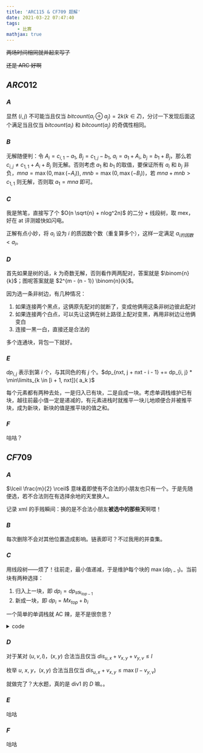 ```yaml
---
title: 'ARC115 & CF709 题解'
date: 2021-03-22 07:47:40
tags: 
    - 比赛
mathjax: true
---
```


~~两场时间相同就并起来写了~~

~~还是 ARC 好啊~~

## $ARC012$

### $A$

显然 $(i, j)$ 不可能当且仅当 $bitcount(a_i \oplus a_j) = 2k (k \in Z)$，分讨一下发现后面这个满足当且仅当 $bitcount(a_i)$ 和 $bitcount(a_j)$ 的奇偶性相同。

### $B$

无解随便判：令 $A_i = c_{i, 1} - a_1$, $B_j = c_{1, j} - b_1$, $a_i = a_1 + A_i$, $b_j = b_1 + B_j$，那么若 $c_{i, j} \neq c_{1, 1} + A_i + B_j$ 则无解。否则考虑 $a_1$ 和 $b_1$ 的取值，要保证所有 $a_i$ 和 $b_j$ 非负，$mna = \max(0, \max(-A_i))$, $mnb = \max(0, \max(-B_i))$，若 $mna + mnb > c_{1, 1}$ 则无解，否则取 $a_1 = mna$ 即可。

### $C$

我是煞笔，直接写了个 $O(n \sqrt{n} + nlog^2n)$ 的二分 + 线段树，取 mex，好在 at 评测姬快如闪电。

正解有点小妙，将 $a_i$ 设为 $i$ 的质因数个数（重复算多个），这样一定满足 $a_{i 的因数} < a_i$。

### $D$

首先如果是树的话，$k$ 为奇数无解，否则看作两两配对，答案就是 $\binom{n}{k}$；图呢答案就是 $2^{m - (n - 1)} \binom{n}{k}$。

因为选一条非树边，有几种情况：

1. 如果连接两个黑点，这俩原先配对的就断了，变成他俩用这条非树边彼此配对
2. 如果连接两个白点，可以先让这俩在树上路径上配对变黑，再用非树边让他俩变白
3. 连接一黑一白，直接还是合法的

多个连通块，背包一下就好。

### $E$

$dp_{i, j}$ 表示到第 $i$ 个，与其同色的有 $j$ 个。$dp_{nxt, j + nxt - i - 1} += dp_{i, j} * \min\limits_{k \in [i + 1, nxt]}( a_k )$

每个元素都有两种去处，一是归入已有块，二是自成一块。考虑单调栈维护已有块，越往前最小值一定是递减的，有元素进栈时就推平一块儿地顺便合并被推平块，成为新块，新块的值是推平块的值之和。

### $F$

咕咕？

## $CF709$

### $A$

$\lceil \frac{m}{2} \rceil$ 意味着即使有不合法的小朋友也只有一个。于是先随便选，若不合法则在有选择余地的天里换人。

记录 xml 的手贱瞬间：换的是不合法小朋友**被选中的那些天**啊喂！

### $B$

每次删除不会对其他位置造成影响。链表即可？不过我用的并查集。

### $C$

用线段树——烦了！往前走，最小值递减，于是维护每个块的 $\max(dp_{i - 1})$。当前块有两种选择：

1. 归入上一块，即 $dp_i = dp_{stk_{top - 1}}$
2. 新成一块，即 $dp_i = Mx_{top} + b_i$

一个简单的单调栈就 AC 辣，是不是很奈思？

<details>
    <summary>code</summary>
    ``` c++
    #include <bits/stdc++.h>
    #define rep(i, x, y) for (int i = x; i <= y; i++)
    using namespace std;

    typedef long long ll;
    const int N = 3e5 + 10;
    ll n, h[N], b[N], dp[N], top, stk[N], Mx[N], f[N];

    void cmax(ll &x, ll y) { x = max(x, y); }

    int main() {
        cin >> n;
        rep(i, 1, n) scanf("%lld", &h[i]);
        rep(i, 1, n) scanf("%lld", &b[i]);
        dp[0] = -1e18;
        dp[1] = b[1];
        stk[top = 1] = 1;
        Mx[1] = 0;
        rep(i, 2, n) {
            ll mx = dp[i - 1];
            while (top && h[stk[top]] >= h[i]) {
                cmax(mx, Mx[top]);
                --top;
            }
            stk[++top] = i;
            Mx[top] = mx;
            dp[i] = max(dp[stk[top - 1]], mx + b[i]);
        }
        printf("%lld\n", dp[n]);
        return 0;
    }
    ```
</details>

### $D$

对于某对 $(u, v, l)$，$(x, y)$ 合法当且仅当 $dis_{u, x} + v_{x, y} + v_{y, v} \leq l$

枚举 $u$, $x$, $y$，$(x, y)$ 合法当且仅当 $dis_{u, x} + v_{x, y} \leq \max(l - v_{y, v})$

就做完了？大水题，真的是 div1 的 $D$ 嘛。。

### $E$

咕咕

### $F$

咕咕